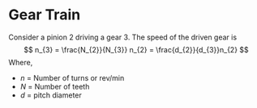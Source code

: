# Gear Train
Consider a pinion 2 driving a gear 3. The speed of the driven gear is 
$$
n_{3} = \frac{N_{2}}{N_{3}} n_{2} = \frac{d_{2}}{d_{3}}n_{2}
$$
Where, 
- $n$ = Number of turns or rev/min
- $N$ = Number of teeth 
- $d$ = pitch diameter 